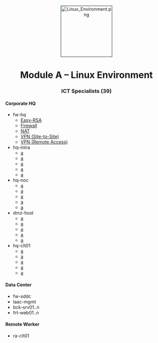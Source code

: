 <p align="center">
  <a href="">
    <img src="../img/banner.png" alt="Linux_Environment.png" width="160" height="160">
  </a>
  <h1 align="center">Module A – Linux Environment</h1>
  <h3 align="center">ICT Specialists (39)</h3>
</p>



#### Corporate HQ

- fw-hq
  - [Easy-RSA](www.google.com)
  - [Firewall](www.google.com)
  - [NAT](www.google.com)
  - [VPN (Site-to-Site)](www.google.com)
  - [VPN (Remote Access)](www.google.com)
- hq-intra
  - [a](a)
  - [a](a)
  - [a](a)
  - [a](a)
  - [a](a)
- hq-noc
  - [a](a)
  - [a](a)
  - [a](a)
  - [a](a)
  - [a](a)
- dmz-host
  - [a](a)
  - [a](a)
  - [a](a)
  - [a](a)
  - [a](a)
- hq-clt01
  - [a](a)
  - [a](a)
  - [a](a)
  - [a](a)
  - [a](a)

#### Data Center

- fw-sddc
- laac-mgmt
- bck-srv01..n
- frt-web01..n

#### Remote Worker

- ra-clt01